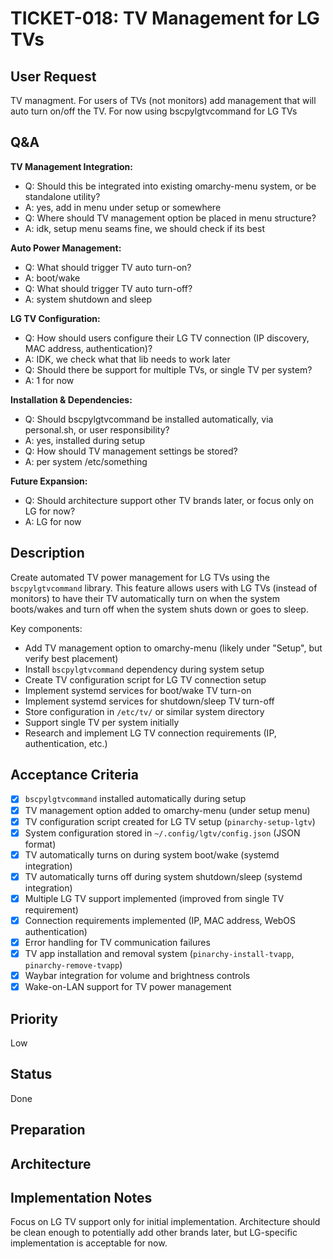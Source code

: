 # TICKET-018: TV Management for LG TVs

## User Request
TV managment. For users of TVs (not monitors) add management that will auto turn on/off the TV. For now using bscpylgtvcommand for LG TVs

## Q&A
**TV Management Integration:**
- Q: Should this be integrated into existing omarchy-menu system, or be standalone utility?
- A: yes, add in menu under setup or somewhere
- Q: Where should TV management option be placed in menu structure?
- A: idk, setup menu seams fine, we should check if its best

**Auto Power Management:**
- Q: What should trigger TV auto turn-on?
- A: boot/wake
- Q: What should trigger TV auto turn-off?
- A: system shutdown and sleep

**LG TV Configuration:**
- Q: How should users configure their LG TV connection (IP discovery, MAC address, authentication)?
- A: IDK, we check what that lib needs to work later
- Q: Should there be support for multiple TVs, or single TV per system?
- A: 1 for now

**Installation & Dependencies:**
- Q: Should bscpylgtvcommand be installed automatically, via personal.sh, or user responsibility?
- A: yes, installed during setup
- Q: How should TV management settings be stored?
- A: per system /etc/something

**Future Expansion:**
- Q: Should architecture support other TV brands later, or focus only on LG for now?
- A: LG for now

## Description
Create automated TV power management for LG TVs using the `bscpylgtvcommand` library. This feature allows users with LG TVs (instead of monitors) to have their TV automatically turn on when the system boots/wakes and turn off when the system shuts down or goes to sleep.

Key components:
- Add TV management option to omarchy-menu (likely under "Setup", but verify best placement)
- Install `bscpylgtvcommand` dependency during system setup
- Create TV configuration script for LG TV connection setup
- Implement systemd services for boot/wake TV turn-on
- Implement systemd services for shutdown/sleep TV turn-off
- Store configuration in `/etc/tv/` or similar system directory
- Support single TV per system initially
- Research and implement LG TV connection requirements (IP, authentication, etc.)

## Acceptance Criteria
- [x] `bscpylgtvcommand` installed automatically during setup
- [x] TV management option added to omarchy-menu (under setup menu)
- [x] TV configuration script created for LG TV setup (`pinarchy-setup-lgtv`)
- [x] System configuration stored in `~/.config/lgtv/config.json` (JSON format)
- [x] TV automatically turns on during system boot/wake (systemd integration)
- [x] TV automatically turns off during system shutdown/sleep (systemd integration)
- [x] Multiple LG TV support implemented (improved from single TV requirement)
- [x] Connection requirements implemented (IP, MAC address, WebOS authentication)
- [x] Error handling for TV communication failures
- [x] TV app installation and removal system (`pinarchy-install-tvapp`, `pinarchy-remove-tvapp`)
- [x] Waybar integration for volume and brightness controls
- [x] Wake-on-LAN support for TV power management

## Priority
Low

## Status
Done

## Preparation

## Architecture

## Implementation Notes
Focus on LG TV support only for initial implementation. Architecture should be clean enough to potentially add other brands later, but LG-specific implementation is acceptable for now.